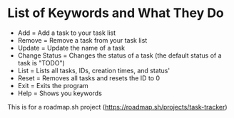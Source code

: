 # List of Keywords and What They Do

- Add = Add a task to your task list
- Remove = Remove a task from your task list
- Update = Update the name of a task
- Change Status = Changes the status of a task (the default status of a task is "TODO")
- List = Lists all tasks, IDs, creation times, and status'
- Reset = Removes all tasks and resets the ID to 0
- Exit = Exits the program
- Help = Shows you keywords


This is for a roadmap.sh project (https://roadmap.sh/projects/task-tracker)
